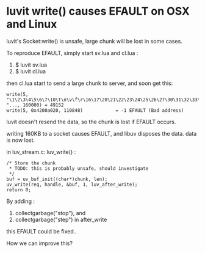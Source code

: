 luvit write() causes EFAULT on OSX and Linux
====

luvit's Socket:write() is unsafe, large chunk will be lost in some cases.

To reproduce EFAULT, simply start sv.lua and cl.lua :

 1. $ luvit sv.lua 
 2. $ luvit cl.lua

then cl.lua start to send a large chunk to server, and soon get this:

    write(5, "\1\2\3\4\5\6\7\10\t\n\v\f\r\16\17\20\21\22\23\24\25\26\27\30\31\32\33\34\35\36\37 "..., 160000) = 49152
    write(5, 0x4200a020, 110848)            = -1 EFAULT (Bad address)


luvit doesn't resend the data, so the chunk is lost if EFAULT occurs.

writing 160KB to a socket causes EFAULT, and libuv disposes the data. data is now lost.


in luv_stream.c: luv_write() :

    /* Store the chunk
     * TODO: this is probably unsafe, should investigate
     */
    buf = uv_buf_init((char*)chunk, len);
    uv_write(req, handle, &buf, 1, luv_after_write);
    return 0;


By adding :

 1. collectgarbage("stop"), and
 2. collectgarbage("step") in after_write

this EFAULT could be fixed..

How we can improve this?



